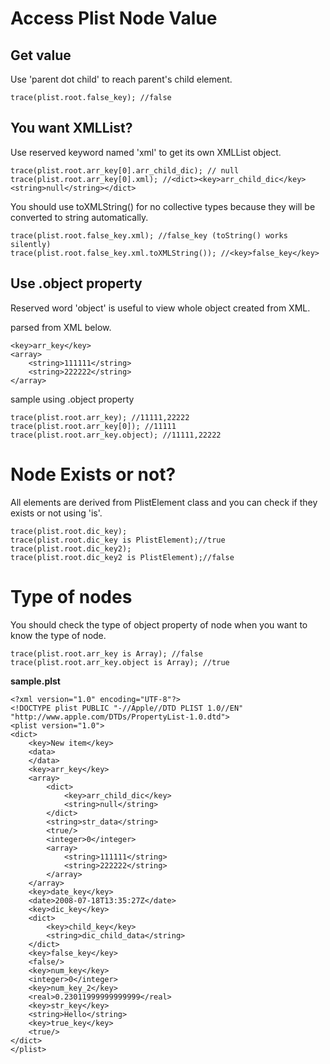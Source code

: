 # Access Plist Node Value #

## Get value ##
Use 'parent dot child' to reach parent's child element.
```
trace(plist.root.false_key); //false
```

## You want XMLList? ##
Use reserved keyword named 'xml' to get its own XMLList object.
```
trace(plist.root.arr_key[0].arr_child_dic); // null
trace(plist.root.arr_key[0].xml); //<dict><key>arr_child_dic</key><string>null</string></dict>
```
You should use toXMLString() for no collective types because they will be converted to string automatically.
```
trace(plist.root.false_key.xml); //false_key (toString() works silently)
trace(plist.root.false_key.xml.toXMLString()); //<key>false_key</key>
```

## Use .object property ##
Reserved word 'object' is useful to view whole object created from XML.

parsed from XML below.
```
<key>arr_key</key>
<array>
	<string>111111</string>
	<string>222222</string>
</array>
```
sample using .object property
```
trace(plist.root.arr_key); //11111,22222
trace(plist.root.arr_key[0]); //11111
trace(plist.root.arr_key.object); //11111,22222
```

# Node Exists or not? #
All elements are derived from PlistElement class and you can check if they exists or not using 'is'.
```
trace(plist.root.dic_key);
trace(plist.root.dic_key is PlistElement);//true
trace(plist.root.dic_key2);
trace(plist.root.dic_key2 is PlistElement);//false
```

# Type of nodes #
You should check the type of object property of node when you want to know the type of node.
```
trace(plist.root.arr_key is Array); //false
trace(plist.root.arr_key.object is Array); //true
```

**sample.plst**
```
<?xml version="1.0" encoding="UTF-8"?>
<!DOCTYPE plist PUBLIC "-//Apple//DTD PLIST 1.0//EN" "http://www.apple.com/DTDs/PropertyList-1.0.dtd">
<plist version="1.0">
<dict>
	<key>New item</key>
	<data>
	</data>
	<key>arr_key</key>
	<array>
		<dict>
			<key>arr_child_dic</key>
			<string>null</string>
		</dict>
		<string>str_data</string>
		<true/>
		<integer>0</integer>
		<array>
			<string>111111</string>
			<string>222222</string>
		</array>
	</array>
	<key>date_key</key>
	<date>2008-07-18T13:35:27Z</date>
	<key>dic_key</key>
	<dict>
		<key>child_key</key>
		<string>dic_child_data</string>
	</dict>
	<key>false_key</key>
	<false/>
	<key>num_key</key>
	<integer>0</integer>
	<key>num_key_2</key>
	<real>0.23011999999999999</real>
	<key>str_key</key>
	<string>Hello</string>
	<key>true_key</key>
	<true/>
</dict>
</plist>
```